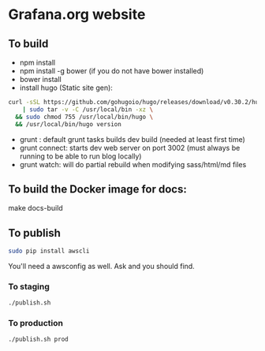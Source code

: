 # Grafana.org website


## To build

- npm install
- npm install -g bower  (if you do not have bower installed)
- bower install
- install hugo (Static site gen):

```bash
curl -sSL https://github.com/gohugoio/hugo/releases/download/v0.30.2/hugo_0.30.2_Linux-64bit.tar.gz \
	| sudo tar -v -C /usr/local/bin -xz \
  && sudo chmod 755 /usr/local/bin/hugo \
  && /usr/local/bin/hugo version
```

- grunt : default grunt tasks builds dev build (needed at least first time)
- grunt connect: starts dev web server on port 3002 (must always be running to be able to run blog locally)
- grunt watch: will do partial rebuild when modifying sass/html/md files

## To build the Docker image for docs:

make docs-build

## To publish

```bash
sudo pip install awscli
```

You'll need a awsconfig as well. Ask and you should find.

### To staging

```bash
./publish.sh
```

### To production

```bash
./publish.sh prod
```
